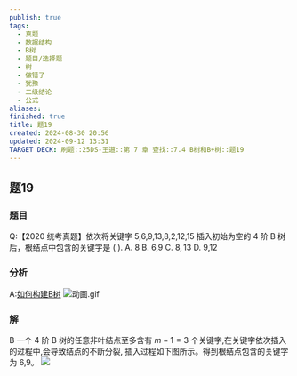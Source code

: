 ```yaml
---
publish: true
tags:
  - 真题
  - 数据结构
  - B树
  - 题目/选择题
  - 树
  - 做错了
  - 犹豫
  - 二级结论
  - 公式
aliases: 
finished: true
title: 题19
created: 2024-08-30 20:56
updated: 2024-09-12 13:31
TARGET DECK: 刷题::25DS-王道::第 7 章 查找::7.4 B树和B+树::题19
---
```

## 题19
### 题目
Q:【2020 统考真题】依次将关键字 5,6,9,13,8,2,12,15 插入初始为空的 4 阶 B 树后，根结点中包含的关键字是 ( ).
A. 8 
B. 6,9 
C. $8,{13}$ 
D. 9,12
### 分析
A:[如何构建B树](https://www.bilibili.com/video/BV1tJ4m1w7yR?t=1043.8)
![动画.gif](https://img.hwenyi.live/202409122126819.gif)
### 解
B
一个 4 阶 $\mathrm{B}$ 树的任意非叶结点至多含有 $m - 1 = 3$ 个关键字,在关键字依次插入的过程中,会导致结点的不断分裂, 插入过程如下图所示。得到根结点包含的关键字为 6,9。
![](https://cdn.noedgeai.com/01917433-d1c7-701d-acc5-b66dc7fe4737_342.jpg?x=241&y=1231&w=993&h=238)
<!--ID: 1726632849785-->

